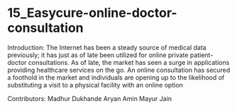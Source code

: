 # 15_Easycure-online-doctor-consultation

Introduction:
The Internet has been a steady source of medical data previously; it has just as of late been utilized for online private patient-doctor consultations. As of late, the market has seen a surge in applications providing healthcare services on the go. An online consultation has secured a foothold in the market and individuals are opening up to the likelihood of substituting a visit to a physical facility with an online option

Contributors: Madhur Dukhande
              Aryan Amin
              Mayur Jain
